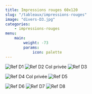 ```yaml
---
title: Impressions rouges 60x120 
slug: "/tableaux/impressions-rouges"
image: "divers-D3.jpg"
categories:
    - impressions-rouges
menu:
    main: 
        weight: -73
        params:
            icon: palette
---
```


![Ref D1](divers-D1.jpg) ![Ref D2 Col privée](divers-D2.jpg) ![Ref D3](divers-D3.jpg)

![Ref D4 Col privée](divers-D4.jpg) ![Ref D5](divers-D5.jpg) 

![Ref D6](divers-D6.jpg) ![Ref D7](divers-D7.jpg) ![Ref D8](divers-D8.jpg)

